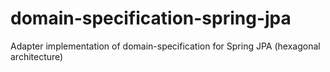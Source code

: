 # domain-specification-spring-jpa
Adapter implementation of domain-specification for Spring JPA (hexagonal architecture)
